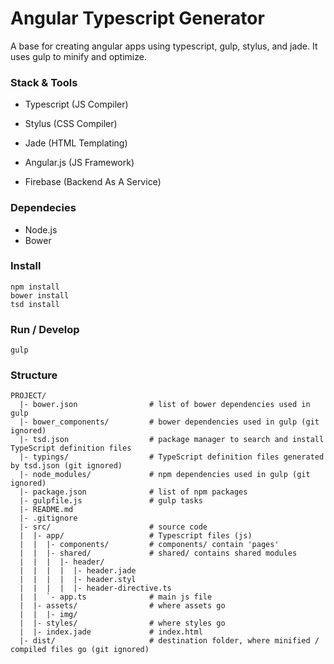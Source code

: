 # Angular Typescript Generator

A base for creating angular apps using typescript, gulp, stylus, and jade. It uses gulp to minify and optimize.

### Stack & Tools
- Typescript  (JS Compiler)
- Stylus      (CSS Compiler)
- Jade        (HTML Templating)

- Angular.js  (JS Framework)
- Firebase    (Backend As A Service)


### Dependecies
- Node.js
- Bower


### Install
```
npm install
bower install
tsd install
```


### Run / Develop
```
gulp
```


### Structure
```
PROJECT/
  |- bower.json                # list of bower dependencies used in gulp
  |- bower_components/         # bower dependencies used in gulp (git ignored)
  |- tsd.json                  # package manager to search and install TypeScript definition files
  |- typings/                  # TypeScript definition files generated by tsd.json (git ignored)
  |- node_modules/             # npm dependencies used in gulp (git ignored)
  |- package.json              # list of npm packages
  |- gulpfile.js               # gulp tasks
  |- README.md
  |- .gitignore
  |- src/                      # source code
  |  |- app/                   # Typescript files (js)
  |  |  |- components/         # components/ contain 'pages'  
  |  |  |- shared/             # shared/ contains shared modules
  |  |  |  |- header/
  |  |  |  |  |- header.jade
  |  |  |  |  |- header.styl
  |  |  |  |  |- header-directive.ts
  |  |  `- app.ts              # main js file
  |  |- assets/                # where assets go
  |  |  |- img/
  |  |- styles/                # where styles go
  |  |- index.jade             # index.html
  |- dist/                     # destination folder, where minified / compiled files go (git ignored)
```
